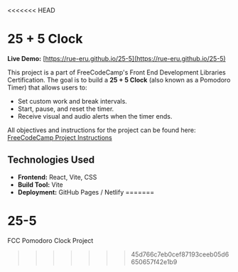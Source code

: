 <<<<<<< HEAD
# 25 + 5 Clock
**Live Demo:** [https://rue-eru.github.io/25-5](https://rue-eru.github.io/25-5)

This project is a part of FreeCodeCamp's Front End Development Libraries Certification. The goal is to build a **25 + 5 Clock** (also known as a Pomodoro Timer) that allows users to:
- Set custom work and break intervals.
- Start, pause, and reset the timer.
- Receive visual and audio alerts when the timer ends.

All objectives and instructions for the project can be found here:  
[FreeCodeCamp Project Instructions](https://www.freecodecamp.org/learn/front-end-development-libraries/front-end-development-libraries-projects/build-a-25--5-clock)

## Technologies Used
- **Frontend:** React, Vite, CSS
- **Build Tool:** Vite
- **Deployment:** GitHub Pages / Netlify
=======
# 25-5
FCC Pomodoro Clock Project
>>>>>>> 45d766c7eb0cef87193ceeb05d6650657f42e1b9
